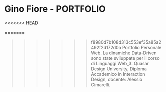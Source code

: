 # Gino Fiore - PORTFOLIO
<<<<<<< HEAD

=======
>>>>>>> f8980d7b108d313c553ef35a85a2492f2d172d0a
Portfolio Personale Web.
La dinamiche Data-Driven sono state sviluppate per il corso di Linguaggi Web_3: Quasar Design University, Diploma Accademico in Interaction Design, docente: Alessio Cimarelli.
